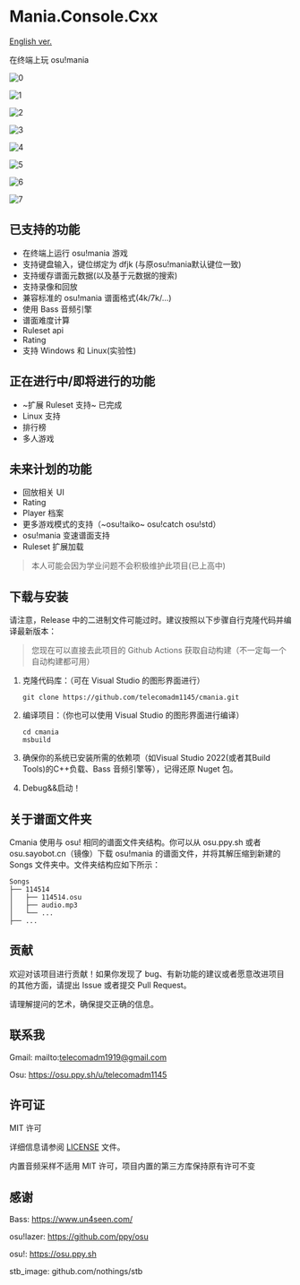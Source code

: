 # Mania.Console.Cxx
[English ver.](README.en.md)

在终端上玩 osu!mania

![0](0.png)

![1](1.png)

![2](2.png)

![3](3.png)

![4](4.png)

![5](5.png)

![6](6.png)

![7](7.png)

## 已支持的功能
- 在终端上运行 osu!mania 游戏
- 支持键盘输入，键位绑定为 dfjk (与原osu!mania默认键位一致)
- 支持缓存谱面元数据(以及基于元数据的搜索)
- 支持录像和回放
- 兼容标准的 osu!mania 谱面格式(4k/7k/...)
- 使用 Bass 音频引擎
- 谱面难度计算
- Ruleset api
- Rating
- 支持 Windows 和 Linux(实验性)

## 正在进行中/即将进行的功能
- ~扩展 Ruleset 支持~ 已完成
- Linux 支持
- 排行榜
- 多人游戏

## 未来计划的功能
- 回放相关 UI
- Rating
- Player 档案
- 更多游戏模式的支持（~osu!taiko~ osu!catch osu!std）
- osu!mania 变速谱面支持
- Ruleset 扩展加载
> 本人可能会因为学业问题不会积极维护此项目(已上高中)

## 下载与安装

请注意，Release 中的二进制文件可能过时。建议按照以下步骤自行克隆代码并编译最新版本：

> 您现在可以直接去此项目的 Github Actions 获取自动构建（不一定每一个自动构建都可用）

1. 克隆代码库：（可在 Visual Studio 的图形界面进行）

   ```
   git clone https://github.com/telecomadm1145/cmania.git
   ```

2. 编译项目：（你也可以使用 Visual Studio 的图形界面进行编译）

   ```
   cd cmania
   msbuild
   ```

3. 确保你的系统已安装所需的依赖项（如Visual Studio 2022(或者其Build Tools)的C++负载、Bass 音频引擎等），记得还原 Nuget 包。

4. Debug&&启动！

## 关于谱面文件夹

Cmania 使用与 osu! 相同的谱面文件夹结构。你可以从 osu.ppy.sh 或者 osu.sayobot.cn（镜像）下载 osu!mania 的谱面文件，并将其解压缩到新建的 Songs 文件夹中。文件夹结构应如下所示：

```
Songs
├── 114514
│   ├── 114514.osu
│   ├── audio.mp3
│   └── ...
├── ...
```

## 贡献

欢迎对该项目进行贡献！如果你发现了 bug、有新功能的建议或者愿意改进项目的其他方面，请提出 Issue 或者提交 Pull Request。

请理解提问的艺术，确保提交正确的信息。

## 联系我

Gmail: mailto:telecomadm1919@gmail.com

Osu: https://osu.ppy.sh/u/telecomadm1145


## 许可证

MIT 许可

详细信息请参阅 [LICENSE](LICENSE) 文件。

内置音频采样不适用 MIT 许可，项目内置的第三方库保持原有许可不变

## 感谢

Bass: https://www.un4seen.com/

osu!lazer: https://github.com/ppy/osu

osu!: https://osu.ppy.sh

stb_image: github.com/nothings/stb
